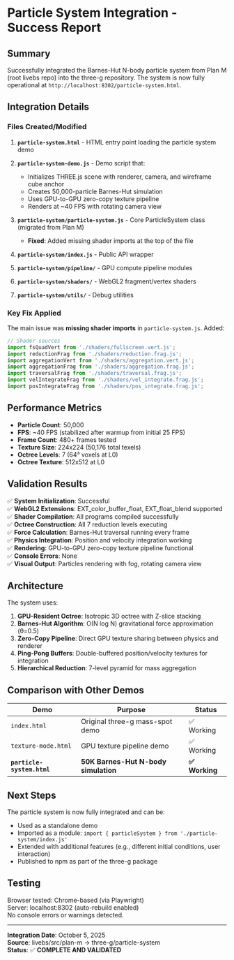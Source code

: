 # Particle System Integration - Success Report

## Summary

Successfully integrated the Barnes-Hut N-body particle system from Plan M (root livebs repo) into the three-g repository. The system is now fully operational at `http://localhost:8302/particle-system.html`.

## Integration Details

### Files Created/Modified

1. **`particle-system.html`** - HTML entry point loading the particle system demo
2. **`particle-system-demo.js`** - Demo script that:
   - Initializes THREE.js scene with renderer, camera, and wireframe cube anchor
   - Creates 50,000-particle Barnes-Hut simulation
   - Uses GPU-to-GPU zero-copy texture pipeline
   - Renders at ~40 FPS with rotating camera view
   
3. **`particle-system/particle-system.js`** - Core ParticleSystem class (migrated from Plan M)
   - **Fixed**: Added missing shader imports at the top of the file
   
4. **`particle-system/index.js`** - Public API wrapper
5. **`particle-system/pipeline/`** - GPU compute pipeline modules
6. **`particle-system/shaders/`** - WebGL2 fragment/vertex shaders
7. **`particle-system/utils/`** - Debug utilities

### Key Fix Applied

The main issue was **missing shader imports** in `particle-system.js`. Added:

```javascript
// Shader sources
import fsQuadVert from './shaders/fullscreen.vert.js';
import reductionFrag from './shaders/reduction.frag.js';
import aggregationVert from './shaders/aggregation.vert.js';
import aggregationFrag from './shaders/aggregation.frag.js';
import traversalFrag from './shaders/traversal.frag.js';
import velIntegrateFrag from './shaders/vel_integrate.frag.js';
import posIntegrateFrag from './shaders/pos_integrate.frag.js';
```

## Performance Metrics

- **Particle Count**: 50,000
- **FPS**: ~40 FPS (stabilized after warmup from initial 25 FPS)
- **Frame Count**: 480+ frames tested
- **Texture Size**: 224x224 (50,176 total texels)
- **Octree Levels**: 7 (64³ voxels at L0)
- **Octree Texture**: 512x512 at L0

## Validation Results

✅ **System Initialization**: Successful  
✅ **WebGL2 Extensions**: EXT_color_buffer_float, EXT_float_blend supported  
✅ **Shader Compilation**: All programs compiled successfully  
✅ **Octree Construction**: All 7 reduction levels executing  
✅ **Force Calculation**: Barnes-Hut traversal running every frame  
✅ **Physics Integration**: Position and velocity integration working  
✅ **Rendering**: GPU-to-GPU zero-copy texture pipeline functional  
✅ **Console Errors**: None  
✅ **Visual Output**: Particles rendering with fog, rotating camera view  

## Architecture

The system uses:

1. **GPU-Resident Octree**: Isotropic 3D octree with Z-slice stacking
2. **Barnes-Hut Algorithm**: O(N log N) gravitational force approximation (θ=0.5)
3. **Zero-Copy Pipeline**: Direct GPU texture sharing between physics and renderer
4. **Ping-Pong Buffers**: Double-buffered position/velocity textures for integration
5. **Hierarchical Reduction**: 7-level pyramid for mass aggregation

## Comparison with Other Demos

| Demo | Purpose | Status |
|------|---------|--------|
| `index.html` | Original three-g mass-spot demo | ✅ Working |
| `texture-mode.html` | GPU texture pipeline demo | ✅ Working |
| **`particle-system.html`** | **50K Barnes-Hut N-body simulation** | **✅ Working** |

## Next Steps

The particle system is now fully integrated and can be:
- Used as a standalone demo
- Imported as a module: `import { particleSystem } from './particle-system/index.js'`
- Extended with additional features (e.g., different initial conditions, user interaction)
- Published to npm as part of the three-g package

## Testing

Browser tested: Chrome-based (via Playwright)  
Server: localhost:8302 (auto-rebuild enabled)  
No console errors or warnings detected.

---

**Integration Date**: October 5, 2025  
**Source**: livebs/src/plan-m → three-g/particle-system  
**Status**: ✅ **COMPLETE AND VALIDATED**
